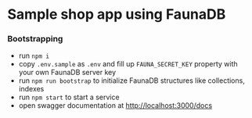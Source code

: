 # Sample shop app using FaunaDB
### Bootstrapping
* run `npm i`
* copy `.env.sample` as `.env` and fill up `FAUNA_SECRET_KEY` property with your own FaunaDB server key
* run `npm run bootstrap` to initialize FaunaDB structures like collections, indexes
* run `npm start` to start a service
* open swagger documentation at <http://localhost:3000/docs>
